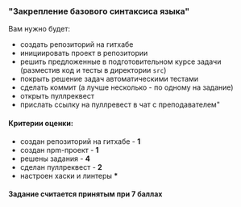 ### "Закрепление базового синтаксиса языка"

Вам нужно будет:

- создать репозиторий на гитхабе
- инициировать проект в репозитории
- решить предложенные в подготовительном курсе задачи (разместив код и тесты в директории `src`)
- покрыть решение задач автоматическими тестами
- сделать коммит (а лучше несколько - по одному на задание)
- открыть пуллреквест
- прислать ссылку на пуллревест в чат с преподавателем"

#### Критерии оценки:

- создан репозиторий на гитхабе - **1**
- создан npm-проект - **1**
- решены задания - **4**
- сделан пуллреквест - **2**
- настроен хаски и линтеры **\***

<p></p>

#### Задание считается принятым при 7 баллах
